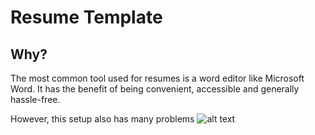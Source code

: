# Resume Template

## Why?
The most common tool used for resumes is a word editor like Microsoft Word. It has the benefit of being convenient, accessible and generally hassle-free. 

However, this setup also has many problems
![alt text](https://www.dropbox.com/s/clpfad2e34qrgx2/msword_problems.png?dl=1)
